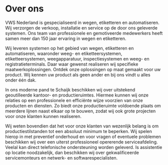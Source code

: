 # Over ons

VWS Nederland is gespecialiseerd in wegen, etiketteren en automatiseren. Wij verzorgen de verkoop, installatie en service op de door ons geleverde systemen. Ons team van professionele en gemotiveerde medewerkers heeft samen meer dan 150 jaar ervaring in wegen en etiketteren.

Wij leveren systemen op het gebied van wegen, etiketteren en automatiseren, waaronder weeg- en etiketteersystemen, etiketteersystemen, weegapparatuur, inspectiesystemen en weeg- en registratieterminals. Daar waar gewenst realiseren wij specifieke maatwerkoplossingen. Ontdek onze oplossingen op maat gemaakt voor uw product. Wij kennen uw product als geen ander en bij ons vindt u alles onder één dak.

In ons moderne pand te Schaijk beschikken wij over uitstekend geoutilleerde kantoor- en productieruimtes. Hiermee kunnen wij onze relaties op een professionele en efficiënte wijze voorzien van onze producten en diensten. Zo biedt onze productieruimte voldoende plaats om meerdere lijnen naast elkaar op te bouwen, zodat wij ook grote projecten voor onze klanten kunnen realiseren.

Wij weten bovendien dat het voor onze klanten van wezenlijk belang is om productiestilstanden tot een absoluut minimum te beperken. Wij spelen hierop in met preventief onderhoud en voor vragen of eventuele problemen beschikken wij over een uiterst professioneel opererende serviceafdeling. Veelal kan direct telefonische ondersteuning worden geleverd. Is assistentie op locatie noodzakelijk, dan beschikken wij over gekwalificeerde servicemonteurs en netwerk- en softwarespecialisten.
